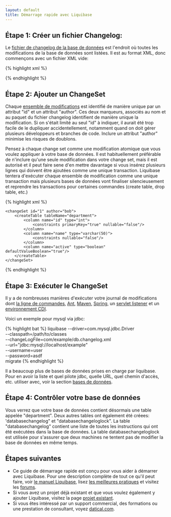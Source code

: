 ```yaml
---
layout: default
title: Démarrage rapide avec Liquibase
---
```

## Étape 1: Créer un fichier Changelog: ##

Le [fichier de changelog de la base de données](documentation/fr/databasechangelog.html) est l'endroit où toutes les modifications de la base de données sont listées. Il est au format XML, donc commençons avec un fichier XML vide:

{% highlight xml %}
<?xml version="1.0" encoding="UTF-8"?>

<databaseChangeLog
  xmlns="http://www.liquibase.org/xml/ns/dbchangelog"
  xmlns:xsi="http://www.w3.org/2001/XMLSchema-instance"
  xsi:schemaLocation="http://www.liquibase.org/xml/ns/dbchangelog
         http://www.liquibase.org/xml/ns/dbchangelog/dbchangelog-3.1.xsd">

</databaseChangeLog>
{% endhighlight %}

## Étape 2: Ajouter un ChangeSet ##

Chaque [ensemble de modifications](documentation/fr/changeset.html) est identifié de manière unique par un attribut "id" et un attribut "author". Ces deux marqueurs, associés au nom et au paquet du fichier changelog identifient de manière unique la modification. Si on s'était limité au seul "id" à indiquer, il aurait été trop facile de le dupliquer accidentellement, notamment quand on doit gérer plusieurs développeurs et branches de code. Inclure un attribut "author" minimise les risques de doublons. 

Pensez à chaque change set comme une modification atomique que vous voulez appliquer à votre base de données. Il est habituellement préférable de n'inclure qu'une seule modification dans votre change set, mais il est autorisé et il peut faire sene d'en mettre davantage si vous insérez plusieurs lignes qui doivent être ajoutées comme une unique transaction. Liquibase tentera d'exécuter chaque ensemble de modification comme une unique transaction mais plusieurs bases de données vont finaliser silencieusement et reprendre les transactions pour certaines commandes (create table, drop table, etc.)

{% highlight xml %}
<?xml version="1.0" encoding="UTF-8"?>

<databaseChangeLog
  xmlns="http://www.liquibase.org/xml/ns/dbchangelog"
  xmlns:xsi="http://www.w3.org/2001/XMLSchema-instance"
  xsi:schemaLocation="http://www.liquibase.org/xml/ns/dbchangelog
         http://www.liquibase.org/xml/ns/dbchangelog/dbchangelog-3.1.xsd">

    <changeSet id="1" author="bob">
        <createTable tableName="department">
            <column name="id" type="int">
                <constraints primaryKey="true" nullable="false"/>
            </column>
            <column name="name" type="varchar(50)">
                <constraints nullable="false"/>
            </column>
            <column name="active" type="boolean" defaultValueBoolean="true"/>
        </createTable>
    </changeSet>

</databaseChangeLog>
{% endhighlight %}

## Étape 3: Exécuter le ChangeSet ##

Il y a de nombreuses manières d'exécuter votre journal de modifications dont [la ligne de commandes](documentation/fr/command_line.html), [Ant](documentation/fr/ant/index.html), [Maven](documentation/fr/maven/index.html), [Spring](documentation/fr/spring.html), un [servlet listener](documentation/fr/servlet_listener.html) et un [environnement CDI](documentation/fr/cdi.html).

Voici un exemple pour mysql via jdbc:

{% highlight bat %}
liquibase --driver=com.mysql.jdbc.Driver \
     --classpath=/path/to/classes \
     --changeLogFile=com/example/db.changelog.xml \
     --url="jdbc:mysql://localhost/example" \
     --username=user \
     --password=asdf \
     migrate
{% endhighlight %}

Il a beaucoup plus de bases de données prises en charge par liquibase. Pour en avoir la liste et quel pilote jdbc, quelle URL, quel chemin d'accès, etc. utiliser avec, voir la section [bases de données](databases.html).

## Étape 4: Contrôler votre base de données ##

Vous verrez que votre base de données contient désormais une table appelée "department". Deux autres tables ont également été créees: 'databasechangelog" et "databasechangeloglock". La table "databasechangelog" contient une liste de toutes les instructions qui ont été exécutées dans la base de données. La table databasechangeloglock est utilisée pour s'assurer que deux machines ne tentent pas de modifier la base de données en même temps.

## Étapes suivantes ##

* Ce guide de démarrage rapide est conçu pour vous aider à démarrer avec Liquibase. Pour une description complète de tout ce qu'il peut faire, voir [le manuel Liquibase](documentation/fr/index.html), lisez [les meilleures pratiques](bestpractices_fr.html) et visitez les [forums](community/fr/index.html). 
* Si vous avez un projet déjà existant et que vous voulez également y ajouter Liquibase, visitez la page [projet existant](documentation/fr/existing_project.html).
* Si vous êtes intéressé par un support commercial, des formations ou une prestation de consultant, voyez [datical.com](http://www.datical.com/liquibase/).

